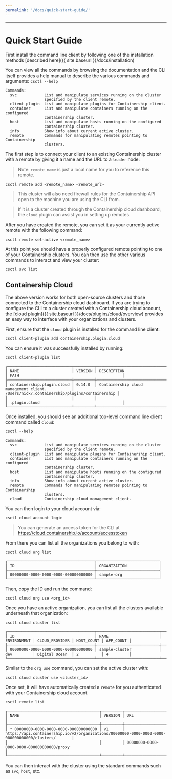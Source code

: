 ```yaml
---
permalink: '/docs/quick-start-guide/'
---
```

---

# Quick Start Guide

First install the command line client by following one of the installation methods
[described here]({{ site.baseurl }}/docs/installation)

You can view all the commands by browsing the documentation and the CLI itself provides
a help manual to describe the various commands and arguments:
`csctl --help`

~~~
Commands:
  svc            List and manipulate services running on the cluster
                 specified by the client remote.
  client-plugin  List and manipulate plugins for Containership client.
  container      List and manipulate containers running on the configured
                 containership cluster.
  host           List and manipulate hosts running on the configured
                 containership cluster.
  info           Show info about current active cluster.
  remote         Commands for manipulating remotes pointing to Containership
                 clusters.
~~~

The first step is to connect your client to an existing Containership cluster with a remote by giving
it a name and the URL to a `leader` node:

> Note: `remote_name` is just a local name for you to reference this remote.

`csctl remote add <remote_name> <remote_url>`

> This cluster will also need firewall rules for the Containership API open to the machine you are using the CLI from.

> If it is a cluster created through the Containership cloud dashboard, the `cloud` plugin can assist you in setting up remotes.

After you have created the remote, you can set it as your currently active remote with the following command:

`csctl remote set-active <remote_name>`

At this point you should have a properly configured remote pointing to one of your Containership clusters. You can then
use the other various commands to interact and view your cluster:

`csctl svc list`

## Containership Cloud

The above version works for both open-source clusters and those connected to the Containership cloud dashboard. If you are trying
to configure the CLI to a cluster created with a Containership cloud account, the [cloud plugin]({{ site.baseurl }}/docs/plugins/cloud/overview)
provides an easy way to interface with your organizations and clusters.

First, ensure that the `cloud` plugin is installed for the command line client:

`csctl client-plugin add containership.plugin.cloud`

You can ensure it was successfully installed by running:

~~~
csctl client-plugin list

┌────────────────────────────┬─────────┬──────────────────────────────────────────────────┬──────────────────────────────────────────────────┐
│ NAME                       │ VERSION │ DESCRIPTION                                      │ PATH                                             │
├────────────────────────────┼─────────┼──────────────────────────────────────────────────┼──────────────────────────────────────────────────┤
│ containership.plugin.cloud │ 0.14.0  │ Containership cloud management client.           │ /Users/nick/.containership/plugins/containership │
│                            │         │                                                  │ .plugin.cloud                                    │
└────────────────────────────┴─────────┴──────────────────────────────────────────────────┴──────────────────────────────────────────────────┘
~~~

Once installed, you should see an additional top-level command line client command called `cloud`:

~~~
csctl --help

Commands:
  svc            List and manipulate services running on the cluster
                 specified by the client remote.
  client-plugin  List and manipulate plugins for Containership client.
  container      List and manipulate containers running on the configured
                 containership cluster.
  host           List and manipulate hosts running on the configured
                 containership cluster.
  info           Show info about current active cluster.
  remote         Commands for manipulating remotes pointing to Containership
                 clusters.
  cloud          Containership cloud management client.
~~~

You can then login to your cloud account via:

`csctl cloud account login`

> You can generate an access token for the CLI at <https://cloud.containership.io/account/accesstoken>

From there you can list all the organizations you belong to with:

~~~
csctl cloud org list

┌──────────────────────────────────────┬───────────────────────────┐
│ ID                                   │ ORGANIZATION              │
├──────────────────────────────────────┼───────────────────────────┤
│ 00000000-0000-0000-0000-000000000000 │ sample-org                │
└──────────────────────────────────────┴───────────────────────────┘
~~~

Then, copy the ID and run the command:

`csctl cloud org use <org_id>`

Once you have an active organization, you can list all the clusters available underneath that organization:

~~~
csctl cloud cluster list

┌──────────────────────────────────────┬───────────────────────────┬─────────────┬────────────────┬────────────┬───────────┐
│ ID                                   │ NAME                      │ ENVIRONMENT │ CLOUD_PROVIDER │ HOST_COUNT │ APP_COUNT │
├──────────────────────────────────────┼───────────────────────────┼─────────────┼────────────────┼────────────┼───────────┤
│ 00000000-0000-0000-0000-000000000000 │ sample-cluster            │ dev         │ Digital Ocean  │ 2          │ 4         │
└──────────────────────────────────────┴───────────────────────────┴─────────────┴────────────────┴────────────┴───────────┘
~~~

Similar to the `org use` command, you can set the active cluster with:

`csctl cloud cluster use <cluster_id>`

Once set, it will have automatically created a `remote` for you authenticated with your Containership cloud account.

~~~
csctl remote list

┌────────────────────────────────────────┬─────────┬────────────────────────────────────────────────────────────────────────────────────────────────────┐
│ NAME                                   │ VERSION │ URL                                                                                                │
├────────────────────────────────────────┼─────────┼────────────────────────────────────────────────────────────────────────────────────────────────────┤
│ * 00000000-0000-0000-0000-000000000000 │ v1      │ https://api.containership.io/v2/organizations/00000000-0000-0000-0000-000000000000/clusters/       │
│                                        │         │ 00000000-0000-0000-0000-000000000000/proxy                                                         │
└────────────────────────────────────────┴─────────┴────────────────────────────────────────────────────────────────────────────────────────────────────┘
~~~

You can then interact with the cluster using the standard commands such as `svc`, `host`, etc.
